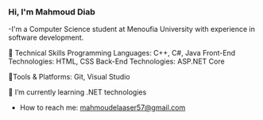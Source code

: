 ### Hi, I'm Mahmoud Diab 
-I'm a Computer Science student at Menoufia University with experience in software development. 

🚀 Technical Skills
Programming Languages: C++, C#, Java 
Front-End Technologies: HTML, CSS 
Back-End Technologies: ASP.NET Core

🔧Tools & Platforms: Git, Visual Studio
    
🔭 I’m currently learning .NET technologies 

- How to reach me: mahmoudelaaser57@gmail.com
     
<!--
**Mahmoud-Elaaser/Mahmoud-Elaaser** is a ✨ _special_ ✨ repository because its `README.md` (this file) appears on your GitHub profile.

Here are some ideas to get you started:

- 🔭 I’m currently working on ...
- 🌱 I’m currently learning Computer Science 
- 👯 I’m looking to collaborate on ...
- 🤔 I’m looking for help with ...
- 💬 Ask me about ...
- 📫 How to reach me: ...
- 😄 Pronouns: ...
- ⚡ Fun fact: ...
-->

